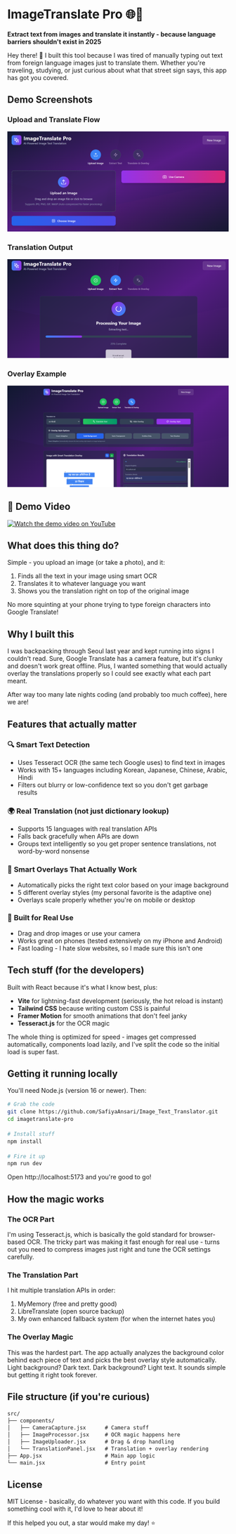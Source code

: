 # ImageTranslate Pro 🌐📸

**Extract text from images and translate it instantly - because language barriers shouldn't exist in 2025**

Hey there! 👋 I built this tool because I was tired of manually typing out text from foreign language images just to translate them. Whether you're traveling, studying, or just curious about what that street sign says, this app has got you covered.

## Demo Screenshots

### Upload and Translate Flow
![Upload Screenshot](images/ss1.png)

### Translation Output
![Translation Result](images/ss2.png)

### Overlay Example
![Overlay Screenshot](images/ss3.png)


 ## 🎥 Demo Video

[![Watch the demo video on YouTube](https://img.youtube.com/vi/o7QNl4jhoPs/0.jpg)](https://youtu.be/o7QNl4jhoPs)





## What does this thing do?

Simple - you upload an image (or take a photo), and it:
1. Finds all the text in your image using smart OCR
2. Translates it to whatever language you want
3. Shows you the translation right on top of the original image

No more squinting at your phone trying to type foreign characters into Google Translate!

## Why I built this

I was backpacking through Seoul last year and kept running into signs I couldn't read. Sure, Google Translate has a camera feature, but it's clunky and doesn't work great offline. Plus, I wanted something that would actually overlay the translations properly so I could see exactly what each part meant.

After way too many late nights coding (and probably too much coffee), here we are!

## Features that actually matter

### 🔍 **Smart Text Detection**
- Uses Tesseract OCR (the same tech Google uses) to find text in images
- Works with 15+ languages including Korean, Japanese, Chinese, Arabic, Hindi
- Filters out blurry or low-confidence text so you don't get garbage results

### 🌍 **Real Translation (not just dictionary lookup)**
- Supports 15 languages with real translation APIs
- Falls back gracefully when APIs are down
- Groups text intelligently so you get proper sentence translations, not word-by-word nonsense

### 🎨 **Smart Overlays That Actually Work**
- Automatically picks the right text color based on your image background
- 5 different overlay styles (my personal favorite is the adaptive one)
- Overlays scale properly whether you're on mobile or desktop

### 📱 **Built for Real Use**
- Drag and drop images or use your camera
- Works great on phones (tested extensively on my iPhone and Android)
- Fast loading - I hate slow websites, so I made sure this isn't one

## Tech stuff (for the developers)

Built with React because it's what I know best, plus:
- **Vite** for lightning-fast development (seriously, the hot reload is instant)
- **Tailwind CSS** because writing custom CSS is painful
- **Framer Motion** for smooth animations that don't feel janky
- **Tesseract.js** for the OCR magic

The whole thing is optimized for speed - images get compressed automatically, components load lazily, and I've split the code so the initial load is super fast.

## Getting it running locally

You'll need Node.js (version 16 or newer). Then:

```bash
# Grab the code
git clone https://github.com/SafiyaAnsari/Image_Text_Translator.git
cd imagetranslate-pro

# Install stuff
npm install

# Fire it up
npm run dev
```

Open http://localhost:5173 and you're good to go!

## How the magic works

### The OCR Part
I'm using Tesseract.js, which is basically the gold standard for browser-based OCR. The tricky part was making it fast enough for real use - turns out you need to compress images just right and tune the OCR settings carefully.

### The Translation Part
I hit multiple translation APIs in order:
1. MyMemory (free and pretty good)
2. LibreTranslate (open source backup)
3. My own enhanced fallback system (for when the internet hates you)

### The Overlay Magic
This was the hardest part. The app actually analyzes the background color behind each piece of text and picks the best overlay style automatically. Light background? Dark text. Dark background? Light text. It sounds simple but getting it right took forever.

## File structure (if you're curious)

```
src/
├── components/
│   ├── CameraCapture.jsx      # Camera stuff
│   ├── ImageProcessor.jsx     # OCR magic happens here
│   ├── ImageUploader.jsx      # Drag & drop handling
│   └── TranslationPanel.jsx   # Translation + overlay rendering
├── App.jsx                    # Main app logic
└── main.jsx                   # Entry point
```



## License

MIT License - basically, do whatever you want with this code. If you build something cool with it, I'd love to hear about it!



If this helped you out, a star would make my day! ⭐